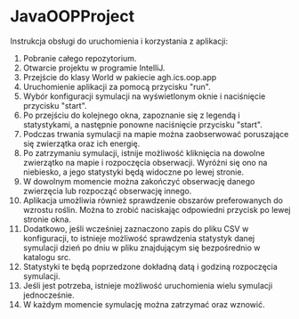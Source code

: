 # JavaOOPProject
Instrukcja obsługi do uruchomienia i korzystania z aplikacji:
1. Pobranie całego repozytorium.
2. Otwarcie projektu w programie IntelliJ.
3. Przejście do klasy World w pakiecie agh.ics.oop.app
4. Uruchomienie aplikacji za pomocą przycisku "run".
5. Wybór konfiguracji symulacji na wyświetlonym oknie i naciśnięcie przycisku "start".
6. Po przejściu do kolejnego okna, zapoznanie się z legendą i statystykami, a następnie ponowne naciśnięcie przycisku "start".
7. Podczas trwania symulacji na mapie można zaobserwować poruszające się zwierzątka oraz ich energię.
8. Po zatrzymaniu symulacji, istnije możliwość kliknięcia na dowolne zwierzątko na mapie i rozpoczęcia obserwacji. Wyróżni się ono na niebiesko, a jego statystyki będą widoczne po lewej stronie.
9. W dowolnym momencie można zakończyć obserwację danego zwierzęcia lub rozpocząć obserwację innego.
10. Aplikacja umożliwia również sprawdzenie obszarów preferowanych do wzrostu roślin. Można to zrobić naciskając odpowiedni przycisk po lewej stronie okna.
11. Dodatkowo, jeśli wcześniej zaznaczono zapis do pliku CSV w konfiguracji, to istnieje możliwość sprawdzenia statystyk danej symulacji dzień po dniu w pliku znajdującym się bezpośrednio w katalogu src.
12. Statystyki te będą poprzedzone dokładną datą i godziną rozpoczęcia symulacji.
13. Jeśli jest potrzeba, istnieje możliwość uruchomienia wielu symulacji jednocześnie.
14. W każdym momencie symulację można zatrzymać oraz wznowić.
